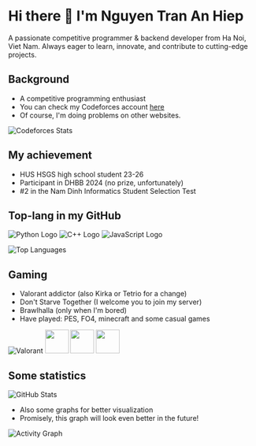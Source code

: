 # Hi there 👋 I'm Nguyen Tran An Hiep
A passionate competitive programmer & backend developer from Ha Noi, Viet Nam. Always eager to learn, innovate, and contribute to cutting-edge projects.

## Background
- A competitive programming enthusiast
- You can check my Codeforces account [here](https://codeforces.com/profile/Maeda.anHiep)
- Of course, I'm doing problems on other websites.

![Codeforces Stats](https://codeforces-readme-stats.vercel.app/api/card?username=Maeda.anHiep&theme=tokyonight&force_username=true)

## My achievement
- HUS HSGS high school student 23-26 
- Participant in DHBB 2024 (no prize, unfortunately)
- #2 in the Nam Dinh Informatics Student Selection Test

## Top-lang in my GitHub
![Python Logo](https://img.icons8.com/color/48/000000/python--v1.png)
![C++ Logo](https://img.icons8.com/color/48/000000/c-plus-plus-logo.png)
![JavaScript Logo](https://img.icons8.com/color/48/000000/javascript--v1.png)

![Top Languages](https://github-readme-stats.vercel.app/api/top-langs/?username=anHiep&theme=tokyonight&hide_border=false&include_all_commits=true&count_private=false&layout=compact)

## Gaming
- Valorant addictor (also Kirka or Tetrio for a change)
- Don't Starve Together (I welcome you to join my server)
- Brawlhalla (only when I'm bored)
- Have played: PES, FO4, minecraft and some casual games
  
![Valorant](https://img.icons8.com/color/48/valorant.png)
<img src="https://cdn2.steamgriddb.com/icon/e06286a2d9b9682a5cf3eb4d49943036.ico" width="48" height="48">
<img src="https://static.wikia.nocookie.net/brawlhalla_gamepedia/images/1/14/Brawlhalla_Logo_100M_Full.png/revision/latest/scale-to-width-down/350?cb=20230520001004" width="48" height="48">
<img src="https://minecraft.wiki/images/thumb/Minecraft_Twitter_logo.jpg/120px-Minecraft_Twitter_logo.jpg?51898" width="48" height="48">

## Some statistics

![GitHub Stats](https://github-readme-stats.vercel.app/api?username=anHiep&theme=tokyonight&hide_border=false&include_all_commits=true&count_private=false&custom_title=anHiep's&nbsp;GitHub&nbsp;stats)

- Also some graphs for better visualization
- Promisely, this graph will look even better in the future!

![Activity Graph](https://github-readme-activity-graph.vercel.app/graph?username=anHiep&radius=16&theme=tokyo-night&custom_title=anHiep's&nbsp;Contribution)

<!--START_SECTION:activity-->
